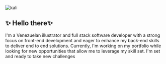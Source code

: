 ![kali](https://github.com/EffySolorzano/EffySolorzano/assets/117257688/a73a5bef-b71e-40c9-9578-c296af2cc24f)


<h2>✨ Hello there✨ </h2> 

I'm a Venezuelan illustrator and full stack software developer with a strong focus on front-end development and eager to enhance my back-end skills to deliver end to end solutions. 
Currently, I'm working on my portfolio while looking for new opportunities that allow me to leverage my skill set. I'm set and ready to take new challenges 
<!--
**EffySolorzano/EffySolorzano** is a ✨ _special_ ✨ repository because its `README.md` (this file) appears on your GitHub profile.

Here are some ideas to get you started:

- 🔭 I’m currently working on ...
- 🌱 I’m currently learning ...
- 👯 I’m looking to collaborate on ...
- 🤔 I’m looking for help with ...
- 💬 Ask me about ...
- 📫 How to reach me: ...

- ⚡ Fun fact: ...
-->
